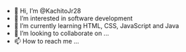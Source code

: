 - 👋 Hi, I’m @KachitoJr28
- 👀 I’m interested in software development
- 🌱 I’m currently learning HTML, CSS, JavaScript and Java
- 💞️ I’m looking to collaborate on ...
- 📫 How to reach me ...

<!---
KachitoJr28/KachitoJr28 is a ✨ special ✨ repository because its `README.md` (this file) appears on your GitHub profile.
You can click the Preview link to take a look at your changes.
--->
